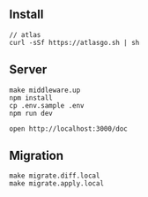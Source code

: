 ## Install

```
// atlas
curl -sSf https://atlasgo.sh | sh
```

## Server

```
make middleware.up
npm install
cp .env.sample .env
npm run dev

open http://localhost:3000/doc
```

## Migration

```
make migrate.diff.local
make migrate.apply.local
```
